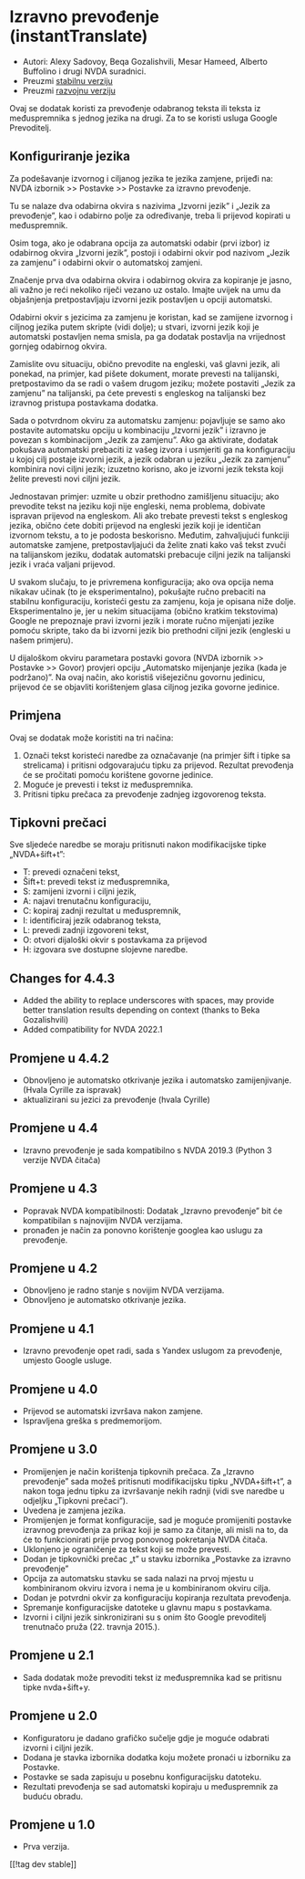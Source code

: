 # Izravno prevođenje (instantTranslate) #

* Autori: Alexy Sadovoy, Beqa Gozalishvili, Mesar Hameed, Alberto Buffolino
  i drugi NVDA suradnici.
* Preuzmi [stabilnu verziju][1]
* Preuzmi [razvojnu verziju][2]

Ovaj se dodatak koristi za prevođenje odabranog teksta ili teksta iz
međuspremnika s jednog jezika na drugi. Za to se koristi usluga Google
Prevoditelj.

## Konfiguriranje jezika ##
Za podešavanje izvornog i ciljanog jezika te jezika zamjene, prijeđi na: NVDA izbornik >> Postavke >> Postavke za izravno prevođenje.

Tu se nalaze dva odabirna okvira s nazivima „Izvorni jezik” i „Jezik za
prevođenje”, kao i odabirno polje za određivanje, treba li prijevod kopirati
u međuspremnik.

Osim toga, ako je odabrana opcija za automatski odabir (prvi izbor) iz
odabirnog okvira „Izvorni jezik”, postoji i odabirni okvir pod nazivom
„Jezik za zamjenu” i odabirni okvir o automatskoj zamjeni.

Značenje prva dva odabirna okvira i odabirnog okvira za kopiranje je jasno,
ali važno je reći nekoliko riječi vezano uz ostalo. Imajte uvijek na umu da
objašnjenja pretpostavljaju izvorni jezik postavljen u opciji automatski.

Odabirni okvir s jezicima za zamjenu je koristan, kad se zamijene izvornog i
ciljnog jezika putem skripte (vidi dolje); u stvari, izvorni jezik koji je
automatski postavljen nema smisla, pa ga dodatak postavlja na vrijednost
gornjeg odabirnog okvira.

Zamislite ovu situaciju, obično prevodite na engleski, vaš glavni jezik, ali
ponekad, na primjer, kad pišete dokument, morate prevesti na talijanski,
pretpostavimo da se radi o vašem drugom jeziku; možete postaviti „Jezik za
zamjenu” na talijanski, pa ćete prevesti s engleskog na talijanski bez
izravnog pristupa postavkama dodatka.

Sada o potvrdnom okviru za automatsku zamjenu: pojavljuje se samo ako
postavite automatsku opciju u kombinaciju „Izvorni jezik” i izravno je
povezan s kombinacijom „Jezik za zamjenu”. Ako ga aktivirate, dodatak
pokušava automatski prebaciti iz vašeg izvora i usmjeriti ga na
konfiguraciju u kojoj cilj postaje izvorni jezik, a jezik odabran u jeziku
„Jezik za zamjenu” kombinira novi ciljni jezik; izuzetno korisno, ako je
izvorni jezik teksta koji želite prevesti novi ciljni jezik.

Jednostavan primjer: uzmite u obzir prethodno zamišljenu situaciju; ako
prevodite tekst na jeziku koji nije engleski, nema problema, dobivate
ispravan prijevod na engleskom. Ali ako trebate prevesti tekst s engleskog
jezika, obično ćete dobiti prijevod na engleski jezik koji je identičan
izvornom tekstu, a to je podosta beskorisno. Međutim, zahvaljujući funkciji
automatske zamjene, pretpostavljajući da želite znati kako vaš tekst zvuči
na talijanskom jeziku, dodatak automatski prebacuje ciljni jezik na
talijanski jezik i vraća valjani prijevod.

U svakom slučaju, to je privremena konfiguracija; ako ova opcija nema
nikakav učinak (to je eksperimentalno), pokušajte ručno prebaciti na
stabilnu konfiguraciju, koristeći gestu za zamjenu, koja je opisana niže
dolje. Eksperimentalno je, jer u nekim situacijama (obično kratkim
tekstovima) Google ne prepoznaje pravi izvorni jezik i morate ručno
mijenjati jezike pomoću skripte, tako da bi izvorni jezik bio prethodni
ciljni jezik (engleski u našem primjeru).

U dijaloškom okviru parametara postavki govora (NVDA izbornik >> Postavke >> Govor) provjeri opciju „Automatsko mijenjanje jezika (kada je podržano)”. Na ovaj način, ako koristiš višejezičnu govornu jedinicu, prijevod će se objavliti korištenjem glasa ciljnog jezika govorne jedinice.

## Primjena ##
Ovaj se dodatak može koristiti na tri načina:

1. Označi tekst koristeći naredbe za označavanje (na primjer šift i tipke sa
   strelicama) i pritisni odgovarajuću tipku za prijevod. Rezultat
   prevođenja će se pročitati pomoću korištene govorne jedinice.
2. Moguće je prevesti i tekst iz međuspremnika.
3. Pritisni tipku prečaca za prevođenje zadnjeg izgovorenog teksta.

## Tipkovni prečaci ##
Sve sljedeće naredbe se moraju pritisnuti nakon modifikacijske tipke
„NVDA+šift+t”:

* T: prevedi označeni tekst,
* Šift+t: prevedi tekst iz međuspremnika,
* S: zamijeni izvorni i ciljni jezik,
* A: najavi trenutačnu konfiguraciju,
* C: kopiraj zadnji rezultat u međuspremnik,
* I: identificiraj jezik odabranog teksta,
* L: prevedi zadnji izgovoreni tekst,
* O: otvori dijaloški okvir s postavkama za prijevod
* H: izgovara sve dostupne slojevne naredbe.

## Changes for 4.4.3 ##
* Added the ability to replace underscores with spaces, may provide better
  translation results depending on context (thanks to Beka Gozalishvili)
* Added compatibility for NVDA 2022.1

## Promjene u 4.4.2 ##
* Obnovljeno je automatsko otkrivanje jezika i automatsko
  zamijenjivanje. (Hvala Cyrille za ispravak)
* aktualizirani su jezici za prevođenje (hvala Cyrille)

## Promjene u 4.4 ##
* Izravno prevođenje je sada kompatibilno s NVDA 2019.3 (Python 3 verzije
  NVDA čitača)

## Promjene u 4.3 ##
* Popravak NVDA kompatibilnosti: Dodatak „Izravno prevođenje” bit će
  kompatibilan s najnovijim NVDA verzijama.
* pronađen je način za ponovno korištenje googlea kao uslugu za prevođenje.

## Promjene u 4.2 ##
* Obnovljeno je radno stanje s novijim NVDA verzijama.
* Obnovljeno je automatsko otkrivanje jezika.

## Promjene u 4.1 ##
* Izravno prevođenje opet radi, sada s Yandex uslugom za prevođenje, umjesto
  Google usluge.

## Promjene u 4.0 ##
* Prijevod se automatski izvršava nakon zamjene.
* Ispravljena greška s predmemorijom.

## Promjene u 3.0 ##
* Promijenjen je način korištenja tipkovnih prečaca. Za „Izravno prevođenje”
  sada možeš pritisnuti modifikacijsku tipku „NVDA+šift+t”, a nakon toga
  jednu tipku za izvršavanje nekih radnji (vidi sve naredbe u odjeljku
  „Tipkovni prečaci”).
* Uvedena je zamjena jezika.
* Promijenjen je format konfiguracije, sad je moguće promijeniti postavke
  izravnog prevođenja za prikaz koji je samo za čitanje, ali misli na to, da
  će to funkcionirati prije prvog ponovnog pokretanja NVDA čitača.
* Uklonjeno je ograničenje za tekst koji se može prevesti.
* Dodan je tipkovnički prečac „t” u stavku izbornika „Postavke za izravno
  prevođenje”
* Opcija za automatsku stavku se sada nalazi na prvoj mjestu u kombiniranom
  okviru izvora i nema je u kombiniranom okviru cilja.
* Dodan je potvrdni okvir za konfiguraciju kopiranja rezultata prevođenja.
* Spremanje konfiguracijske datoteke u glavnu mapu s postavkama.
* Izvorni i ciljni jezik sinkronizirani su s onim što Google prevoditelj
  trenutnačo pruža (22. travnja 2015.).


## Promjene u 2.1 ##
* Sada dodatak može prevoditi tekst iz međuspremnika kad se pritisnu tipke
  nvda+šift+y.

## Promjene u 2.0 ##
* Konfiguratoru je dadano grafičko sučelje gdje je moguće odabrati izvorni i
  ciljni jezik.
* Dodana je stavka izbornika dodatka koju možete pronaći u izborniku za
  Postavke.
* Postavke se sada zapisuju u posebnu konfiguracijsku datoteku.
* Rezultati prevođenja se sad automatski kopiraju u međuspremnik za buduću
  obradu.

## Promjene u 1.0 ##
* Prva verzija.


[[!tag dev stable]]

[1]: https://addons.nvda-project.org/files/get.php?file=it

[2]: https://addons.nvda-project.org/files/get.php?file=it-dev

